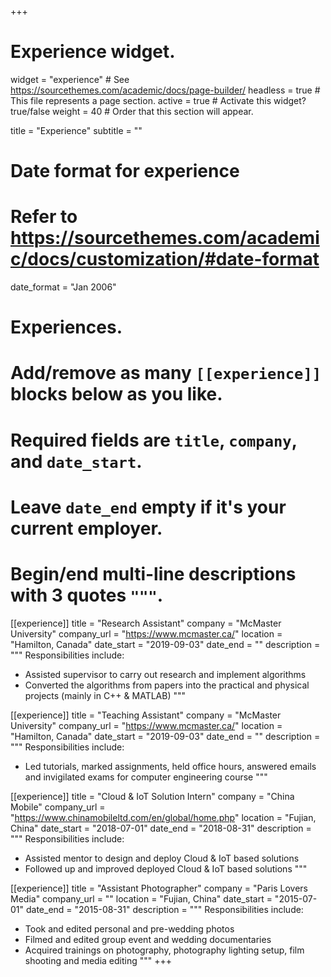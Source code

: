 +++
# Experience widget.
widget = "experience"  # See https://sourcethemes.com/academic/docs/page-builder/
headless = true  # This file represents a page section.
active = true  # Activate this widget? true/false
weight = 40  # Order that this section will appear.

title = "Experience"
subtitle = ""

# Date format for experience
#   Refer to https://sourcethemes.com/academic/docs/customization/#date-format
date_format = "Jan 2006"

# Experiences.
#   Add/remove as many `[[experience]]` blocks below as you like.
#   Required fields are `title`, `company`, and `date_start`.
#   Leave `date_end` empty if it's your current employer.
#   Begin/end multi-line descriptions with 3 quotes `"""`.
[[experience]]
  title = "Research Assistant"
  company = "McMaster University"
  company_url = "https://www.mcmaster.ca/"
  location = "Hamilton, Canada"
  date_start = "2019-09-03"
  date_end = ""
  description = """
  Responsibilities include:
  
  * Assisted supervisor to carry out research and implement algorithms
  * Converted the algorithms from papers into the practical and physical projects (mainly in C++ & MATLAB)
  """
  
[[experience]]
  title = "Teaching Assistant"
  company = "McMaster University"
  company_url = "https://www.mcmaster.ca/"
  location = "Hamilton, Canada"
  date_start = "2019-09-03"
  date_end = ""
  description = """
  Responsibilities include:
  
  * Led tutorials, marked assignments, held office hours, answered emails and invigilated exams for computer engineering course
  """

[[experience]]
  title = "Cloud & IoT Solution Intern"
  company = "China Mobile"
  company_url = "https://www.chinamobileltd.com/en/global/home.php"
  location = "Fujian, China"
  date_start = "2018-07-01"
  date_end = "2018-08-31"
  description = """
  Responsibilities include:
  
  * Assisted mentor to design and deploy Cloud & IoT based solutions
  * Followed up and improved deployed Cloud & IoT based solutions
  """

[[experience]]
  title = "Assistant Photographer"
  company = "Paris Lovers Media"
  company_url = ""
  location = "Fujian, China"
  date_start = "2015-07-01"
  date_end = "2015-08-31"
  description = """
  Responsibilities include:
  
  * Took and edited personal and pre-wedding photos
  * Filmed and edited group event and wedding documentaries
  * Acquired trainings on photography, photography lighting setup, film shooting and media editing
  """
+++
